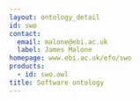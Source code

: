 ```yaml
---
layout: ontology_detail
id: swo
contact: 
  email: malone@ebi.ac.uk
  label: James Malone
homepage: www.ebi.ac.uk/efo/swo
products: 
  - id: swo.owl
title: Software ontology
---
```


